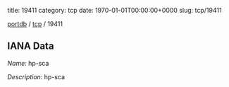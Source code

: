 title: 19411
category: tcp
date: 1970-01-01T00:00:00+0000
slug: tcp/19411

[portdb](/) / [tcp](/category/tcp.html) / 19411


## IANA Data

_Name:_ hp-sca

_Description:_ hp-sca

